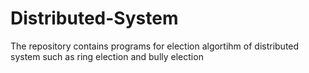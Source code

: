 # Distributed-System
The repository contains programs for election algortihm of distributed system such as ring election and bully election
